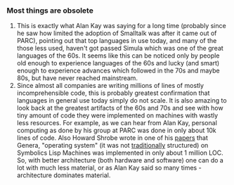 ### Most things are obsolete

1. This is exactly what Alan Kay was saying for a long time (probably since he saw how limited the adoption of Smalltalk was after it came out of PARC), pointing out that top languages in use today, and many of the those less used, haven't got passed Simula which was one of the great languages of the 60s. It seems like this can be noticed only by people old enough to experience languages of the 60s and lucky (and smart) enough to experience advances which followed in the 70s and maybe 80s, but have never reached mainstream.
2. Since almost all companies are writing millions of lines of mostly incomprehensible code, this is probably greatest confirmation that languages in general use today simply do not scale. It is also amazing to look back at the greatest artifacts of the 60s and 70s and see with how tiny amount of code they were implemented on machines with wastly less resources. For example, as we can hear from Alan Kay, personal computing as done by his group at PARC was done in only about 10k lines of code. Also Howard Shrobe wrote in one of his [papers](other-stuff/MIT-CSAIL-TR-2004-006.pdf) that Genera, "operating system" (it was not [traditionally](http://lispm.de/genera-concepts) structured) on Symbolics Lisp Machines was implemented in only about 1 million LOC. So, with better architecture (both hardware and software) one can do a lot with much less material, or as Alan Kay said so many times - architecture dominates material.
